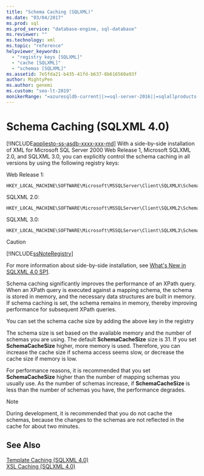 ```yaml
---
title: "Schema Caching (SQLXML)"
ms.date: "03/04/2017"
ms.prod: sql
ms.prod_service: "database-engine, sql-database"
ms.reviewer: ""
ms.technology: xml
ms.topic: "reference"
helpviewer_keywords: 
  - "registry keys [SQLXML]"
  - "cache [SQLXML]"
  - "schemas [SQLXML]"
ms.assetid: 7e5fda21-b435-41fd-b637-8b616560a93f
author: MightyPen
ms.author: genemi
ms.custom: "seo-lt-2019"
monikerRange: "=azuresqldb-current||>=sql-server-2016||=sqlallproducts-allversions||>=sql-server-linux-2017||=azuresqldb-mi-current"
---
```

# Schema Caching (SQLXML 4.0)
[!INCLUDE[appliesto-ss-asdb-xxxx-xxx-md](../../../includes/appliesto-ss-asdb-xxxx-xxx-md.md)]
  With a side-by-side installation of XML for Microsoft SQL Server 2000 Web Release 1, Microsoft SQLXML 2.0, and SQLXML 3.0, you can explicitly control the schema caching in all versions by using the following registry keys:  
  
 Web Release 1:  
  
```  
HKEY_LOCAL_MACHINE\SOFTWARE\Microsoft\MSSQLServer\Client\SQLXMLX\SchemaCacheSize  
```  
  
 SQLXML 2.0:  
  
```  
HKEY_LOCAL_MACHINE\SOFTWARE\Microsoft\MSSQLServer\Client\SQLXML2\SchemaCacheSize  
```  
  
 SQLXML 3.0:  
  
```  
HKEY_LOCAL_MACHINE\SOFTWARE\Microsoft\MSSQLServer\Client\SQLXML3\SchemaCacheSize  
```  
  
> [!CAUTION]  
>  [!INCLUDE[ssNoteRegistry](../../../includes/ssnoteregistry-md.md)]  
  
 For more information about side-by-side installation, see [What's New in SQLXML 4.0 SP1](../../../relational-databases/sqlxml/what-s-new-in-sqlxml-4-0-sp1.md).  
  
 Schema caching significantly improves the performance of an XPath query. When an XPath query is executed against a mapping schema, the schema is stored in memory, and the necessary data structures are built in memory. If schema caching is set, the schema remains in memory, thereby improving performance for subsequent XPath queries.  
  
 You can set the schema cache size by adding the above key in the registry  
  
 The schema size is set based on the available memory and the number of schemas you are using. The default **SchemaCacheSize** size is 31. If you set **SchemaCacheSize** higher, more memory is used. Therefore, you can increase the cache size if schema access seems slow, or decrease the cache size if memory is low.  
  
 For performance reasons, it is recommended that you set **SchemaCacheSize** higher than the number of mapping schemas you usually use. As the number of schemas increase, if **SchemaCacheSize** is less than the number of schemas you have, the performance degrades.  
  
> [!NOTE]  
>  During development, it is recommended that you do not cache the schemas, because the changes to the schemas are not reflected in the cache for about two minutes.  
  
## See Also  
 [Template Caching &#40;SQLXML 4.0&#41;](../../../relational-databases/sqlxml-annotated-xsd-schemas-xpath-queries/caching-templates-xml-schemas/template-caching-sqlxml-4-0.md)   
 [XSL Caching &#40;SQLXML 4.0&#41;](../../../relational-databases/sqlxml-annotated-xsd-schemas-xpath-queries/caching-templates-xml-schemas/xsl-caching-sqlxml-4-0.md)  
  
  
